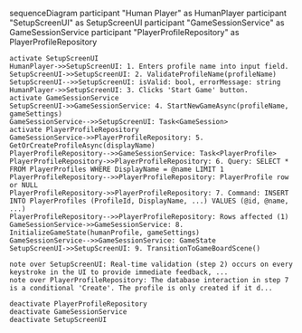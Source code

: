 sequenceDiagram
    participant "Human Player" as HumanPlayer
    participant "SetupScreenUI" as SetupScreenUI
    participant "GameSessionService" as GameSessionService
    participant "PlayerProfileRepository" as PlayerProfileRepository

    activate SetupScreenUI
    HumanPlayer->>SetupScreenUI: 1. Enters profile name into input field.
    SetupScreenUI->>SetupScreenUI: 2. ValidateProfileName(profileName)
    SetupScreenUI-->>SetupScreenUI: isValid: bool, errorMessage: string
    HumanPlayer->>SetupScreenUI: 3. Clicks 'Start Game' button.
    activate GameSessionService
    SetupScreenUI->>GameSessionService: 4. StartNewGameAsync(profileName, gameSettings)
    GameSessionService-->>SetupScreenUI: Task<GameSession>
    activate PlayerProfileRepository
    GameSessionService->>PlayerProfileRepository: 5. GetOrCreateProfileAsync(displayName)
    PlayerProfileRepository-->>GameSessionService: Task<PlayerProfile>
    PlayerProfileRepository->>PlayerProfileRepository: 6. Query: SELECT * FROM PlayerProfiles WHERE DisplayName = @name LIMIT 1
    PlayerProfileRepository-->>PlayerProfileRepository: PlayerProfile row or NULL
    PlayerProfileRepository->>PlayerProfileRepository: 7. Command: INSERT INTO PlayerProfiles (ProfileId, DisplayName, ...) VALUES (@id, @name, ...)
    PlayerProfileRepository-->>PlayerProfileRepository: Rows affected (1)
    GameSessionService->>GameSessionService: 8. InitializeGameState(humanProfile, gameSettings)
    GameSessionService-->>GameSessionService: GameState
    SetupScreenUI->>SetupScreenUI: 9. TransitionToGameBoardScene()

    note over SetupScreenUI: Real-time validation (step 2) occurs on every keystroke in the UI to provide immediate feedback, ...
    note over PlayerProfileRepository: The database interaction in step 7 is a conditional 'Create'. The profile is only created if it d...

    deactivate PlayerProfileRepository
    deactivate GameSessionService
    deactivate SetupScreenUI
